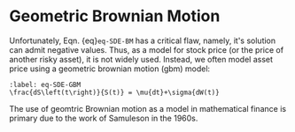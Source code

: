 # Geometric Brownian Motion
Unfortunately, Eqn. {eq}`eq-SDE-BM` has a critical flaw, namely, it's solution can admit negative values. Thus, as a model for stock price (or the price of another risky asset), it is not widely used. Instead, we often model asset price using a geometric brownian motion (gbm) model:

```{math}
:label: eq-SDE-GBM
\frac{dS\left(t\right)}{S(t)} = \mu{dt}+\sigma{dW(t)}
```

The use of geomtric Brownian motion as a model in mathematical finance is primary due to the work of Samuleson in the 1960s. 